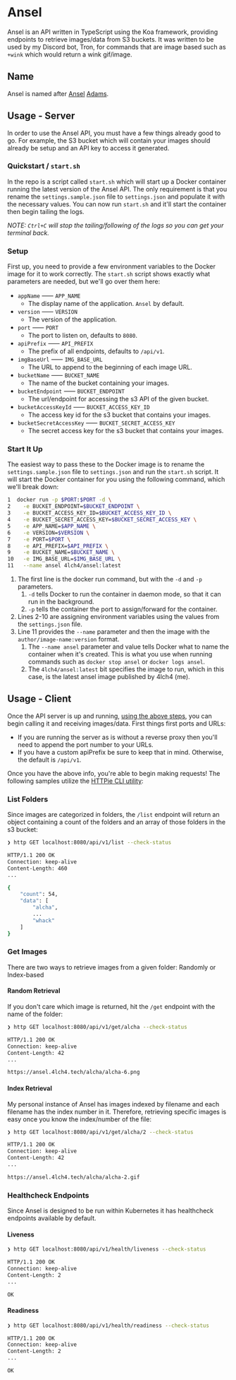 # Ansel

Ansel is an API written in TypeScript using the Koa framework, providing endpoints to retrieve images/data from S3 buckets. It was written to be used by my Discord bot, Tron, for commands that are image based such as `+wink` which would return a wink gif/image.

## Name

Ansel is named after [Ansel][1] [Adams][0].

## Usage - Server

In order to use the Ansel API, you must have a few things already good to go. For example, the S3 bucket which will contain your images should already be setup and an API key to access it generated.

### Quickstart / `start.sh`

In the repo is a script called `start.sh` which will start up a Docker container running the latest version of the Ansel API. The only requirement is that you rename the `settings.sample.json` file to `settings.json` and populate it with the necessary values. You can now run `start.sh` and it'll start the container then begin tailing the logs.

_NOTE: `Ctrl+C` will stop the tailing/following of the logs so you can get your terminal back._

### Setup

First up, you need to provide a few environment variables to the Docker image for it to work correctly. The `start.sh` script shows exactly what parameters are needed, but we'll go over them here:

- `appName` ⸺ `APP_NAME`
  - The display name of the application. `Ansel` by default.
- `version` ⸺ `VERSION`
  - The version of the application.
- `port` ⸺ `PORT`
  - The port to listen on, defaults to `8080`.
- `apiPrefix` ⸺ `API_PREFIX`
  - The prefix of all endpoints, defaults to `/api/v1`.
- `imgBaseUrl` ⸺ `IMG_BASE_URL`
  - The URL to append to the beginning of each image URL.
- `bucketName` ⸺ `BUCKET_NAME`
  - The name of the bucket containing your images.
- `bucketEndpoint` ⸺ `BUCKET_ENDPOINT`
  - The url/endpoint for accessing the s3 API of the given bucket.
- `bucketAccessKeyId` ⸺ `BUCKET_ACCESS_KEY_ID`
  - The access key id for the s3 bucket that contains your images.
- `bucketSecretAccessKey` ⸺ `BUCKET_SECRET_ACCESS_KEY`
  - The secret access key for the s3 bucket that contains your images.

### Start It Up

The easiest way to pass these to the Docker image is to rename the `settings.sample.json` file to `settings.json` and run the `start.sh` script. It will start the Docker container for you using the following command, which we'll break down:

```bash
1  docker run -p $PORT:$PORT -d \
2    -e BUCKET_ENDPOINT=$BUCKET_ENDPOINT \
3    -e BUCKET_ACCESS_KEY_ID=$BUCKET_ACCESS_KEY_ID \
4    -e BUCKET_SECRET_ACCESS_KEY=$BUCKET_SECRET_ACCESS_KEY \
5    -e APP_NAME=$APP_NAME \
6    -e VERSION=$VERSION \
7    -e PORT=$PORT \
8    -e API_PREFIX=$API_PREFIX \
9    -e BUCKET_NAME=$BUCKET_NAME \
10   -e IMG_BASE_URL=$IMG_BASE_URL \
11   --name ansel 4lch4/ansel:latest
```

1. The first line is the docker run command, but with the `-d` and `-p` parameters.
   1. `-d` tells Docker to run the container in daemon mode, so that it can run in the background.
   2. `-p` tells the container the port to assign/forward for the container.
2. Lines 2-10 are assigning environment variables using the values from the `settings.json` file.
3. Line 11 provides the `--name` parameter and then the image with the `author/image-name:version` format.
   1. The `--name ansel` parameter and value tells Docker what to name the container when it's created. This is what you use when running commands such as `docker stop ansel` or `docker logs ansel`.
   2. The `4lch4/ansel:latest` bit specifies the image to run, which in this case, is the latest ansel image published by 4lch4 (me).

## Usage - Client

Once the API server is up and running, [using the above steps](#usage-server), you can begin calling it and receiving images/data. First things first ports and URLs:

- If you are running the server as is without a reverse proxy then you'll need to append the port number to your URLs.
- If you have a custom apiPrefix be sure to keep that in mind. Otherwise, the default is `/api/v1`.

Once you have the above info, you're able to begin making requests! The following samples utilize the [HTTPie CLI utility][2]:

### List Folders

Since images are categorized in folders, the `/list` endpoint will return an object containing a count of the folders and an array of those folders in the s3 bucket:

```bash
❯ http GET localhost:8080/api/v1/list --check-status

HTTP/1.1 200 OK
Connection: keep-alive
Content-Length: 460
...

{
    "count": 54,
    "data": [
        "alcha",
        ...
        "whack"
    ]
}
```

### Get Images

There are two ways to retrieve images from a given folder: Randomly or Index-based

#### Random Retrieval

If you don't care which image is returned, hit the `/get` endpoint with the name of the folder:

```bash
❯ http GET localhost:8080/api/v1/get/alcha --check-status

HTTP/1.1 200 OK
Connection: keep-alive
Content-Length: 42
...

https://ansel.4lch4.tech/alcha/alcha-6.png
```

#### Index Retrieval

My personal instance of Ansel has images indexed by filename and each filename has the index number in it. Therefore, retrieving specific images is easy once you know the index/number of the file:

```bash
❯ http GET localhost:8080/api/v1/get/alcha/2 --check-status

HTTP/1.1 200 OK
Connection: keep-alive
Content-Length: 42
...

https://ansel.4lch4.tech/alcha/alcha-2.gif
```

### Healthcheck Endpoints

Since Ansel is designed to be run within Kubernetes it has healthcheck endpoints available by default.

#### Liveness

```bash
❯ http GET localhost:8080/api/v1/health/liveness --check-status

HTTP/1.1 200 OK
Connection: keep-alive
Content-Length: 2
...

OK
```

#### Readiness

```bash
❯ http GET localhost:8080/api/v1/health/readiness --check-status

HTTP/1.1 200 OK
Connection: keep-alive
Content-Length: 2
...

OK
```

[0]: https://en.wikipedia.org/wiki/Ansel_Adams
[1]: http://anseladams.com/
[2]: https://httpie.io/